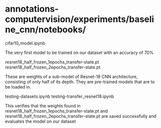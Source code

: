 annotations-computervision/experiments/baseline_cnn/notebooks/
==============================================================

cifar10_model.ipynb

The very first model to be trained on our dataset with an accuracy of 70%

resnet18_half_frozen_1epochs_transfer-state.pt
resnet18_half_frozen_2epochs_transfer-state.pt

These are weights of a sub-model of Resnet-18 CNN architecture, consisting of
only half of its depth. They are pre-trained models that are to be loaded in.

testing-datasets.ipynb
testing-transfer_resnet18.ipynb

This verifies that the weights found in 
resnet18_half_frozen_1epochs_transfer-state.pt and
resnet18_half_frozen_2epochs_transfer-state.pt are saved successfully
and evaluates the model on our dataset
